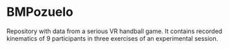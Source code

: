 # BMPozuelo
Repository with data from a serious VR handball game. It contains recorded kinematics of 9 participants in three exercises of an experimental session.
